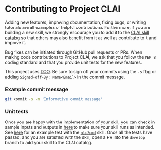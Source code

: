 # Contributing to Project CLAI

Adding new features, improving documentation, fixing bugs, or writing tutorials are all examples of helpful contributions. 
Furthermore, if you are building a new skill, we strongly encourage you to add it to the 
[CLAI skill catalog](clai/server/plugins/) so that others may
also benefit from it as well as contribute to it and improve it.

Bug fixes can be initiated through GitHub pull requests or PRs. 
When making code contributions to Project CLAI, we ask that you follow the `PEP 8` coding standard 
and that you provide unit tests for the new features.

This project uses [DCO](https://developercertificate.org/). 
Be sure to sign off your commits using the `-s` flag or adding `Signed-off-By: Name<Email>` in the commit message.

### Example commit message
```bash
git commit -s -m 'Informative commit message'
```

### Unit tests

Once you are happy with the implementation of your skill, you can check in sample inputs and outputs in 
[here](./test_integration/) to make sure your skill runs as intended. 
See [here](./test_integration/test_skill_nlc2cmd.py) for an example test with the [`nlc2cmd`](clai/server/plugins/nlc2cmd) skill. 
Once all the tests have passed, and you are satisfied with the skill, open a PR into the `develop` branch
to add your skill to the CLAI catalog.
